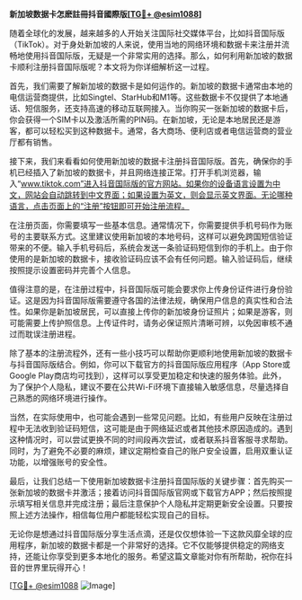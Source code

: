 **新加坡数据卡怎麽註冊抖音國際版[[TG💪+ @esim1088](https://t.me/s/esim1088)]**

随着全球化的发展，越来越多的人开始关注国际社交媒体平台，比如抖音国际版（TikTok）。对于身处新加坡的人来说，使用当地的网络环境和数据卡来注册并流畅地使用抖音国际版，无疑是一个非常实用的选择。那么，如何利用新加坡的数据卡顺利注册抖音国际版呢？本文将为你详细解析这一过程。

首先，我们需要了解新加坡的数据卡是如何运作的。新加坡的数据卡通常由本地的电信运营商提供，比如Singtel、StarHub和M1等。这些数据卡不仅提供了本地通话、短信服务，还支持高速的移动互联网接入。当你购买一张新加坡的数据卡后，你会获得一个SIM卡以及激活所需的PIN码。在新加坡，无论是本地居民还是游客，都可以轻松买到这种数据卡。通常，各大商场、便利店或者电信运营商的营业厅都有销售。

接下来，我们来看看如何使用新加坡的数据卡注册抖音国际版。首先，确保你的手机已经插入了新加坡的数据卡，并且网络连接正常。打开手机浏览器，输入“www.tiktok.com”进入抖音国际版的官方网站。如果你的设备语言设置为中文，网站会自动跳转到中文界面；如果设置为英文，则会显示英文界面。无论哪种语言，点击页面上的“注册”按钮即可开始注册流程。

在注册页面，你需要填写一些基本信息。通常情况下，你需要提供手机号码作为账号的主要联系方式。这里建议使用新加坡的本地号码，这样可以避免跨国短信验证带来的不便。输入手机号码后，系统会发送一条验证码短信到你的手机上。由于你使用的是新加坡的数据卡，接收验证码应该不会有任何问题。输入验证码后，继续按照提示设置密码并完善个人信息。

值得注意的是，在注册过程中，抖音国际版可能会要求你上传身份证件进行身份验证。这是因为抖音国际版需要遵守各国的法律法规，确保用户信息的真实性和合法性。如果你是新加坡居民，可以直接上传你的新加坡身份证照片；如果是游客，则可能需要上传护照信息。上传证件时，请务必保证照片清晰可辨，以免因审核不通过而耽误注册进程。

除了基本的注册流程外，还有一些小技巧可以帮助你更顺利地使用新加坡的数据卡与抖音国际版结合。例如，你可以下载官方的抖音国际版应用程序（App Store或Google Play商店均可找到），这样可以享受更加稳定和快速的服务体验。此外，为了保护个人隐私，建议不要在公共Wi-Fi环境下直接输入敏感信息，尽量选择自己熟悉的网络环境进行操作。

当然，在实际使用中，也可能会遇到一些常见问题。比如，有些用户反映在注册过程中无法收到验证码短信，这可能是由于网络延迟或者其他技术原因造成的。遇到这种情况时，可以尝试更换不同的时间段再次尝试，或者联系抖音客服寻求帮助。同时，为了避免不必要的麻烦，建议定期检查自己的账户安全设置，启用双重认证功能，以增强账号的安全性。

最后，让我们总结一下使用新加坡数据卡注册抖音国际版的关键步骤：首先购买一张新加坡的数据卡并激活；接着访问抖音国际版官网或下载官方APP；然后按照提示填写相关信息并完成注册；最后注意保护个人隐私并定期更新安全设置。只要按照上述方法操作，相信每位用户都能轻松实现自己的目标。

无论你是想通过抖音国际版分享生活点滴，还是仅仅想体验一下这款风靡全球的应用程序，新加坡的数据卡都是一个非常好的选择。它不仅能够提供稳定的网络支持，还能让你享受到更多本地化的服务。希望这篇文章能对你有所帮助，祝你在抖音的世界里玩得开心！

[[TG💪+ @esim1088](https://t.me/s/esim1088) ![Image](https://i.postimg.cc/4NQfJmqS/Snipaste-2025-05-13-00-14-12.png)]